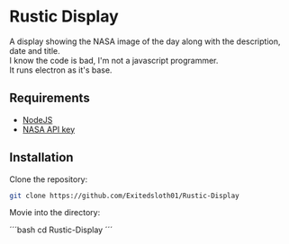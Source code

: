 # Rustic Display

A display showing the NASA image of the day along with the description, date and title.\
I know the code is bad, I'm not a javascript programmer.\
It runs electron as it's base.

## Requirements

- [NodeJS](https://nodejs.org/)
- [NASA API key](https://api.nasa.gov/)

## Installation

Clone the repository:

```bash
git clone https://github.com/Exitedsloth01/Rustic-Display
```

Movie into the directory:

´´´bash
cd Rustic-Display
´´´
